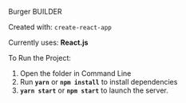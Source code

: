 Burger BUILDER

Created with:
`create-react-app`

Currently uses:
**React.js**


To Run the Project:
1. Open the folder in Command Line
2. Run **`yarn`** or **`npm install`** to install dependencies
3. **`yarn start`** or **`npm start`** to launch the server.